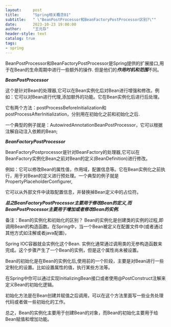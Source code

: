 ```yaml
---
layout:     post
title:      "Spring相关概念01"
subtitle:   " \"BeanPostProcessor和BeanFactoryPostProcessor区别?\""
date:       2023-10-23 19:00:00
author:     "王元存"
header-style: text
catalog: true
tags:
- spring
---
```


BeanPostProcessor和BeanFactoryPostProcessor是Spring提供的扩展接口,用于在Bean的生命周期中进行一些额外的操作.
但是他们的***作用时机和范围***不同。

***BeanPostProcessor***

这个是针对Bean的处理器,它可以在Bean实例化后对Bean进行增强和修改。例如：它可以对Bean进行代理,添加额外的功能。它在Bean实例化后进行后处理。

它有两个方法：postProcessBeforeInitialization和postProcessAfterInitialization，分别用在初始化之前和初始化之后.

一个典型的例子就是：AutowiredAnnotationBeanPostProcessor，它可以根据注解自动注入依赖的Bean;

***BeanFactoryPostProcessor***

BeanFactoryPostprocessor是针对BeanFactory的处理器,它可以在BeanFactory实例化Bean之前对Bean的定义(BeanDefinition)进行修改。

例如：它可以修改Bean的属性值，作用域，配置信息等。它在Bean实例化之前执行，用于对Bean的定义进行预处理。一个典型的例子就是PropertyPlaceholderConfigurer,

它可以从外部文件中读取配置信息，并替换掉Bean定义中的占位符。


***总之BeanFactoryPostProcessor主要用于修改Bean的定义,而BeanPostProcessor主要用于增加或者修改Bean的实例.***


备注：Bean的实例化和初始化的区别？
Bean的实例化是创建类的实例的过程,即调用Bean的构造函数。在Spring中，当一个Bean被定义在配置文件中(或者通过其他方式如注解或者java配置)，

Spring IOC容器就会实例化这个Bean. 实例化通常通过调用类的无参构造函数来完成。这个步骤产生了一个Bean的实例，但是这个属性尚未被设置。

Bean的初始化是在Bean的实例化后,使用前的一个阶段，主要是对Bean进行一些定制化的设置。比如设置属性的值，执行某些方法等。

在Spring中你可以通过实现InitializingBean接口或者使用@PostConstruct注解来定义Bean的初始化逻辑。

初始化方法是在Bean创建并赋值之后调用，可以在这个方法里面写一些业务处理代码或者做一些初始化的工作。

总之，Bean的实例化主要用于创建Bean的对象，而Bean的初始化主要用于给Bean赋值和增加功能。




